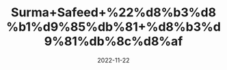 ---
title: 'Surma+Safeed+%22%d8%b3%d8%b1%d9%85%db%81+%d8%b3%d9%81%db%8c%d8%af'
date: '2022-11-22' 
metatag: '' 
inventory: '0' 
draft: false 
# meta description 
shortDescripton: 'White+Antimony%22+It+is+extremely+useful+for+Pteregium+(Nakhuna)%2c+Nibula+(Jala)%2c+Mecula+(Phoola).+It+helps+improve+the+vision.+'
description: 'Stone+%d8%af%da%be%d8%a7%d8%aa'
longdescription: ''
tags: ''
brand: ''
subCategory: ''
unit: '10 gm-Pk'
sellCount: '0'
featured: True
# product Price
price: '20.0'
# Product Short Description
shortDescription: 'White+Antimony%22+It+is+extremely+useful+for+Pteregium+(Nakhuna)%2c+Nibula+(Jala)%2c+Mecula+(Phoola).+It+helps+improve+the+vision.+'
productID: '91929FB9-4E3B-ED11-996A-005056B3A416'
type: 'products'
category: 'Stone+%d8%af%da%be%d8%a7%d8%aa' 
thumnailproduct: 'https://eraconnect.blob.core.windows.net/product-images/aminsaddiquidawakhana/241e38fc-b0e3-41a2-bec7-36292f289a25.webp' 
images:
  - image: 'https://eraconnect.blob.core.windows.net/product-images/aminsaddiquidawakhana/241e38fc-b0e3-41a2-bec7-36292f289a25.webp'  
Variants:
---